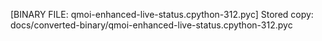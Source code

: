 [BINARY FILE: qmoi-enhanced-live-status.cpython-312.pyc]
Stored copy: docs/converted-binary/qmoi-enhanced-live-status.cpython-312.pyc
